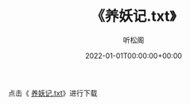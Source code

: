 ﻿---
title:  《养妖记.txt》
date:   2022-01-01T00:00:00+00:00
author: 听松阁
layout: post
permalink: /养妖记/
categories: 小说
tags: [小说]
---

点击《 [养妖记.txt](http://img.660000.xyz/bookstukust/book/bntxt/10/养妖记.txt)》进行下载
